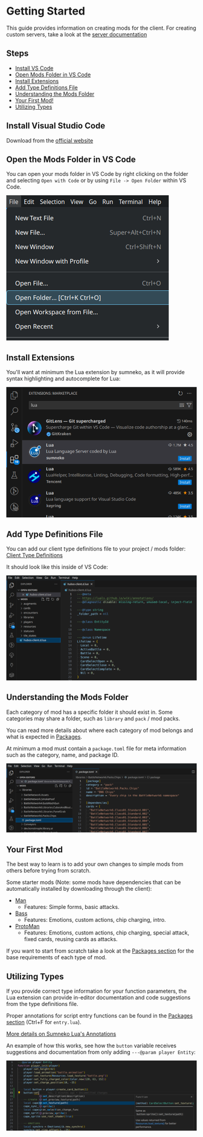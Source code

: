 # Getting Started

This guide provides information on creating mods for the client. For creating custom servers, take a look at the [server documentation](/server/minimal-setup)

## Steps

- [Install VS Code](#install-visual-studio-code)
- [Open Mods Folder in VS Code](#open-the-mods-folder-in-vs-code)
- [Install Extensions](#install-extensions)
- [Add Type Definitions File](#add-type-definitions-file)
- [Understanding the Mods Folder](#understanding-the-mods-folder)
- [Your First Mod!](#your-first-mod)
- [Utilizing Types](#utilizing-types)

## Install Visual Studio Code

Download from the [official website](https://code.visualstudio.com/)

## Open the Mods Folder in VS Code

You can open your mods folder in VS Code by right clicking on the folder and selecting `Open with Code` or by using `File -> Open Folder` within VS Code.

![Open Folder Dropdown Option](/img/getting-started/open-folder.png)

## Install Extensions

You'll want at minimum the Lua extension by sumneko, as it will provide syntax highlighting and autocomplete for Lua:

![Sumneko Extension](/img/getting-started/sumneko-install.png)

## Add Type Definitions File

You can add our client type definitions file to your project / mods folder: [Client Type Definitions](/hubos-client.d.lua)

It should look like this inside of VS Code:

![Type Definitions File](/img/getting-started/type-definitions.png)

## Understanding the Mods Folder

Each category of mod has a specific folder it should exist in. Some categories may share a folder, such as `library` and `pack` / mod packs.

You can read more details about where each category of mod belongs and what is expected in [Packages](/client/packages).

At minimum a mod must contain a `package.toml` file for meta information such as the category, name, and package ID.

![Minimal Mod](/img/getting-started/minimal-mod.png)

## Your First Mod

The best way to learn is to add your own changes to simple mods from others before trying from scratch.

Some starter mods (Note: some mods have dependencies that can be automatically installed by downloading through the client):

- [Man](https://hubos.dev/mods/com.discord.Konstinople%237692.player.Man)
  - Features: Simple forms, basic attacks.
- [Bass](https://hubos.dev/mods/dev.konstinople.player.Bass)
  - Features: Emotions, custom actions, chip charging, intro.
- [ProtoMan](https://hubos.dev/mods/BattleNetwork6.ProtoMan)
  - Features: Emotions, custom actions, chip charging, special attack, fixed cards, reusing cards as attacks.

If you want to start from scratch take a look at the [Packages section](/client/packages) for the base requirements of each type of mod.

## Utilizing Types

If you provide correct type information for your function parameters, the Lua extension can provide in-editor documentation and code suggestions from the type definitions file.

Proper annotations for script entry functions can be found in the [Packages section](/client/packages) (Ctrl+F for `entry.lua`).

[More details on Sumneko Lua's Annotations](https://luals.github.io/wiki/annotations/)

An example of how this works, see how the `button` variable receives suggestions and documentation from only adding `---@param player Entity`:

![Autocomplete](/img/getting-started/utilizing-types.png)
